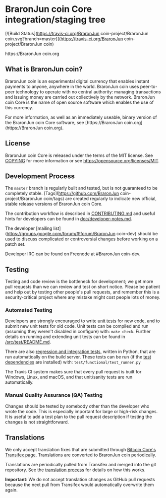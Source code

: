 BraronJun coin Core integration/staging tree
=====================================

[![Build Status](https://travis-ci.org/BraronJun coin-project/BraronJun coin.svg?branch=master)](https://travis-ci.org/BraronJun coin-project/BraronJun coin)

https://BraronJun coin.org

What is BraronJun coin?
----------------

BraronJun coin is an experimental digital currency that enables instant payments to
anyone, anywhere in the world. BraronJun coin uses peer-to-peer technology to operate
with no central authority: managing transactions and issuing money are carried
out collectively by the network. BraronJun coin Core is the name of open source
software which enables the use of this currency.

For more information, as well as an immediately useable, binary version of
the BraronJun coin Core software, see [https://BraronJun coin.org](https://BraronJun coin.org).

License
-------

BraronJun coin Core is released under the terms of the MIT license. See [COPYING](COPYING) for more
information or see https://opensource.org/licenses/MIT.

Development Process
-------------------

The `master` branch is regularly built and tested, but is not guaranteed to be
completely stable. [Tags](https://github.com/BraronJun coin-project/BraronJun coin/tags) are created
regularly to indicate new official, stable release versions of BraronJun coin Core.

The contribution workflow is described in [CONTRIBUTING.md](CONTRIBUTING.md)
and useful hints for developers can be found in [doc/developer-notes.md](doc/developer-notes.md).

The developer [mailing list](https://groups.google.com/forum/#!forum/BraronJun coin-dev)
should be used to discuss complicated or controversial changes before working
on a patch set.

Developer IRC can be found on Freenode at #BraronJun coin-dev.

Testing
-------

Testing and code review is the bottleneck for development; we get more pull
requests than we can review and test on short notice. Please be patient and help out by testing
other people's pull requests, and remember this is a security-critical project where any mistake might cost people
lots of money.

### Automated Testing

Developers are strongly encouraged to write [unit tests](src/test/README.md) for new code, and to
submit new unit tests for old code. Unit tests can be compiled and run
(assuming they weren't disabled in configure) with: `make check`. Further details on running
and extending unit tests can be found in [/src/test/README.md](/src/test/README.md).

There are also [regression and integration tests](/test), written
in Python, that are run automatically on the build server.
These tests can be run (if the [test dependencies](/test) are installed) with: `test/functional/test_runner.py`

The Travis CI system makes sure that every pull request is built for Windows, Linux, and macOS, and that unit/sanity tests are run automatically.

### Manual Quality Assurance (QA) Testing

Changes should be tested by somebody other than the developer who wrote the
code. This is especially important for large or high-risk changes. It is useful
to add a test plan to the pull request description if testing the changes is
not straightforward.

Translations
------------

We only accept translation fixes that are submitted through [Bitcoin Core's Transifex page](https://www.transifex.com/projects/p/bitcoin/).
Translations are converted to BraronJun coin periodically.

Translations are periodically pulled from Transifex and merged into the git repository. See the
[translation process](doc/translation_process.md) for details on how this works.

**Important**: We do not accept translation changes as GitHub pull requests because the next
pull from Transifex would automatically overwrite them again.
